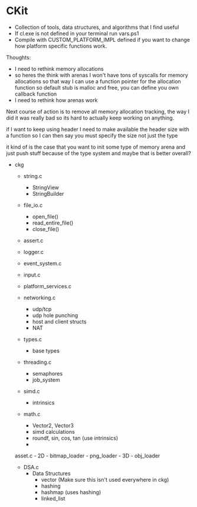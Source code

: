 # CKit

- Collection of tools, data structures, and algorithms that I find useful
- If cl.exe is not defined in your terminal run vars.ps1
- Compile with CUSTOM_PLATFORM_IMPL defined if you want to change how platform specific functions work.

Thoughts:
 - I need to rethink memory allocations
 - so heres the think with arenas I won't have tons of syscalls for memory allocations so that way I can use a function pointer for the allocation function so default stub is malloc and free, you can define you own callback function
 - I need to rethink how arenas work

Next course of action is to remove all memory allocation tracking, the way I did it was really bad so its hard to actually keep working on anything.


if I want to keep using header I need to make available the header size with a function so I can then say you must specify the size not just the type


it kind of is the case that you want to init some type of memory arena and just push stuff because of the type system and maybe that is better overall?


- ckg
	- string.c
		- StringView
		- StringBuilder

	- file_io.c
		- open_file()
		- read_entire_file()
		- close_file()
	- assert.c
	- logger.c
	- event_system.c

	- input.c

	- platform_services.c

	- networking.c
		- udp/tcp
		- udp hole punching
		- host and client structs 
		- NAT

	- types.c
		- base types

	- threading.c
		- semaphores
		- job_system
	- simd.c
		- intrinsics
	- math.c
		- Vector2, Vector3
		- simd calculations
		- roundf, sin, cos, tan (use intrinsics)
		-

	asset.c
		- 2D
			- bitmap_loader
			- png_loader
		- 3D
			- obj_loader


	- DSA.c
		- Data Structures
			- vector (Make sure this isn't used everywhere in ckg)
			- hashing
			- hashmap (uses hashing)
			- linked_list